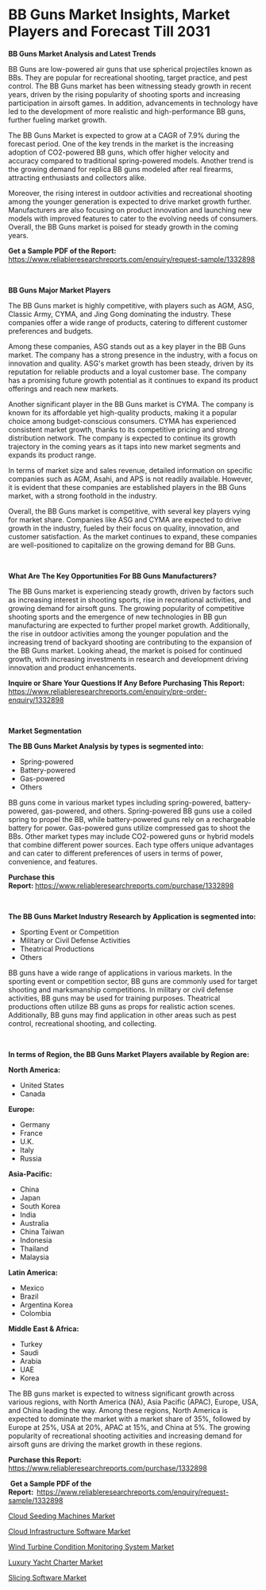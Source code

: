 <p><h1>BB Guns Market Insights, Market Players and Forecast Till 2031</h1></p><p><strong>BB Guns Market Analysis and Latest Trends</strong></p>
<p><p>BB Guns are low-powered air guns that use spherical projectiles known as BBs. They are popular for recreational shooting, target practice, and pest control. The BB Guns market has been witnessing steady growth in recent years, driven by the rising popularity of shooting sports and increasing participation in airsoft games. In addition, advancements in technology have led to the development of more realistic and high-performance BB guns, further fueling market growth.</p><p>The BB Guns Market is expected to grow at a CAGR of 7.9% during the forecast period. One of the key trends in the market is the increasing adoption of CO2-powered BB guns, which offer higher velocity and accuracy compared to traditional spring-powered models. Another trend is the growing demand for replica BB guns modeled after real firearms, attracting enthusiasts and collectors alike.</p><p>Moreover, the rising interest in outdoor activities and recreational shooting among the younger generation is expected to drive market growth further. Manufacturers are also focusing on product innovation and launching new models with improved features to cater to the evolving needs of consumers. Overall, the BB Guns market is poised for steady growth in the coming years.</p></p>
<p><strong>Get a Sample PDF of the Report:&nbsp;</strong> <a href="https://www.reliableresearchreports.com/enquiry/request-sample/1332898">https://www.reliableresearchreports.com/enquiry/request-sample/1332898</a></p>
<p>&nbsp;</p>
<p><strong>BB Guns Major Market Players</strong></p>
<p><p>The BB Guns market is highly competitive, with players such as AGM, ASG, Classic Army, CYMA, and Jing Gong dominating the industry. These companies offer a wide range of products, catering to different customer preferences and budgets. </p><p>Among these companies, ASG stands out as a key player in the BB Guns market. The company has a strong presence in the industry, with a focus on innovation and quality. ASG's market growth has been steady, driven by its reputation for reliable products and a loyal customer base. The company has a promising future growth potential as it continues to expand its product offerings and reach new markets.</p><p>Another significant player in the BB Guns market is CYMA. The company is known for its affordable yet high-quality products, making it a popular choice among budget-conscious consumers. CYMA has experienced consistent market growth, thanks to its competitive pricing and strong distribution network. The company is expected to continue its growth trajectory in the coming years as it taps into new market segments and expands its product range.</p><p>In terms of market size and sales revenue, detailed information on specific companies such as AGM, Asahi, and APS is not readily available. However, it is evident that these companies are established players in the BB Guns market, with a strong foothold in the industry.</p><p>Overall, the BB Guns market is competitive, with several key players vying for market share. Companies like ASG and CYMA are expected to drive growth in the industry, fueled by their focus on quality, innovation, and customer satisfaction. As the market continues to expand, these companies are well-positioned to capitalize on the growing demand for BB Guns.</p></p>
<p>&nbsp;</p>
<p><strong>What Are The Key Opportunities For BB Guns Manufacturers?</strong></p>
<p><p>The BB Guns market is experiencing steady growth, driven by factors such as increasing interest in shooting sports, rise in recreational activities, and growing demand for airsoft guns. The growing popularity of competitive shooting sports and the emergence of new technologies in BB gun manufacturing are expected to further propel market growth. Additionally, the rise in outdoor activities among the younger population and the increasing trend of backyard shooting are contributing to the expansion of the BB Guns market. Looking ahead, the market is poised for continued growth, with increasing investments in research and development driving innovation and product enhancements.</p></p>
<p><strong>Inquire or Share Your Questions If Any Before Purchasing This Report:</strong> <a href="https://www.reliableresearchreports.com/enquiry/pre-order-enquiry/1332898">https://www.reliableresearchreports.com/enquiry/pre-order-enquiry/1332898</a></p>
<p>&nbsp;</p>
<p><strong>Market Segmentation</strong></p>
<p><strong>The BB Guns Market Analysis by types is segmented into:</strong></p>
<p><ul><li>Spring-powered</li><li>Battery-powered</li><li>Gas-powered</li><li>Others</li></ul></p>
<p><p>BB guns come in various market types including spring-powered, battery-powered, gas-powered, and others. Spring-powered BB guns use a coiled spring to propel the BB, while battery-powered guns rely on a rechargeable battery for power. Gas-powered guns utilize compressed gas to shoot the BBs. Other market types may include CO2-powered guns or hybrid models that combine different power sources. Each type offers unique advantages and can cater to different preferences of users in terms of power, convenience, and features.</p></p>
<p><strong>Purchase this Report:&nbsp;</strong><a href="https://www.reliableresearchreports.com/purchase/1332898">https://www.reliableresearchreports.com/purchase/1332898</a></p>
<p>&nbsp;</p>
<p><strong>The BB Guns Market Industry Research by Application is segmented into:</strong></p>
<p><ul><li>Sporting Event or Competition</li><li>Military or Civil Defense Activities</li><li>Theatrical Productions</li><li>Others</li></ul></p>
<p><p>BB guns have a wide range of applications in various markets. In the sporting event or competition sector, BB guns are commonly used for target shooting and marksmanship competitions. In military or civil defense activities, BB guns may be used for training purposes. Theatrical productions often utilize BB guns as props for realistic action scenes. Additionally, BB guns may find application in other areas such as pest control, recreational shooting, and collecting.</p></p>
<p>&nbsp;</p>
<p><strong>In terms of Region, the BB Guns Market Players available by Region are:</strong></p>
<p>
    <p> <strong> North America: </strong>
        <ul>
            <li>United States</li>
            <li>Canada</li>
        </ul>
        </p> 
    <p> <strong> Europe: </strong>
        <ul>
            <li>Germany</li>
            <li>France</li>
            <li>U.K.</li>
            <li>Italy</li>
            <li>Russia</li>
        </ul>
        </p> 
    <p> <strong> Asia-Pacific: </strong>
        <ul>
            <li>China</li>
            <li>Japan</li>
            <li>South Korea</li>
            <li>India</li>
            <li>Australia</li>
            <li>China Taiwan</li>
            <li>Indonesia</li>
            <li>Thailand</li>
            <li>Malaysia</li>
        </ul>
        </p> 
    <p> <strong> Latin America: </strong>
        <ul>
            <li>Mexico</li>
            <li>Brazil</li>
            <li>Argentina Korea</li>
            <li>Colombia</li>
        </ul>
        </p> 
    <p> <strong> Middle East & Africa: </strong>
        <ul>
            <li>Turkey</li>
            <li>Saudi</li>
            <li>Arabia</li>
            <li>UAE</li>
            <li>Korea</li>
        </ul>
    </p>
    </p>
<p><p>The BB guns market is expected to witness significant growth across various regions, with North America (NA), Asia Pacific (APAC), Europe, USA, and China leading the way. Among these regions, North America is expected to dominate the market with a market share of 35%, followed by Europe at 25%, USA at 20%, APAC at 15%, and China at 5%. The growing popularity of recreational shooting activities and increasing demand for airsoft guns are driving the market growth in these regions.</p></p>
<p><strong>Purchase this Report: </strong><a href="https://www.reliableresearchreports.com/purchase/1332898">https://www.reliableresearchreports.com/purchase/1332898</a></p>
<p>&nbsp;<strong>Get a Sample PDF of the Report:&nbsp;&nbsp;</strong><a href="https://www.reliableresearchreports.com/enquiry/request-sample/1332898">https://www.reliableresearchreports.com/enquiry/request-sample/1332898</a></p>
<p><strong></strong></p>
<p><p><a href="https://medium.com/p/0f92a34b6cc6/edit">Cloud Seeding Machines Market</a></p><p><a href="https://medium.com/p/91ab6b1f0266/edit">Cloud Infrastructure Software Market</a></p><p><a href="https://medium.com/p/585ee4ba94a5/edit">Wind Turbine Condition Monitoring System Market</a></p><p><a href="https://medium.com/p/492aac395530/edit">Luxury Yacht Charter Market</a></p><p><a href="https://medium.com/p/0ccd0c8965b8/edit">Slicing Software Market</a></p></p>